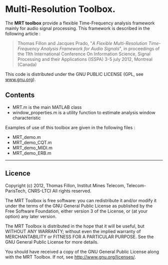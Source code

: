 # Multi-Resolution Toolbox. #

The **MRT toolbox** provide a flexible Time-Frequency analysis framework mainly for audio signal processing. This framework is described in the following article :
     
> Thomas Fillon and Jacques Prado, "_A Flexible Multi-Resolution
> Time-Frequency Analysis Framework for Audio Signals_", in proceedings
> of the 11th International Conference On Information Science, Signal
> Processing and their Applications (ISSPA) 3-5 july 2012, Montreal
> (Canada)

This code is distributed under the GNU PUBLIC LICENSE (GPL, see www.gnu.org).


## Contents ##
- MRT.m is the main MATLAB class 
- window_properties.m is a utility function to estimate analysis window characteristic

Examples of use of this toolbox are given in the following files :

- MRT_demo.m
- MRT\_demo\_CQT.m
- MRT\_demo\_MIDI.m
- MRT\_demo\_ERB.m

--------------------------

## Licence ##
 Copyright (c) 2012, Thomas Fillon,
 Institut Mines Telecom, Telecom-ParisTech, CNRS-LTCI
 All rights reserved.
       
The MRT Toolbox is free software: you can redistribute it and/or modify
it under the terms of the GNU General Public License as published by
the Free Software Foundation, either version 3 of the License, or
(at your option) any later version.
    
The MRT Toolbox is distributed in the hope that it will be useful,
but WITHOUT ANY WARRANTY; without even the implied warranty of
MERCHANTABILITY or FITNESS FOR A PARTICULAR PURPOSE.  See the
GNU General Public License for more details.
 
You should have received a copy of the GNU General Public License
along with the MRT Toolbox.  If not, see <http://www.gnu.org/licenses/>.
